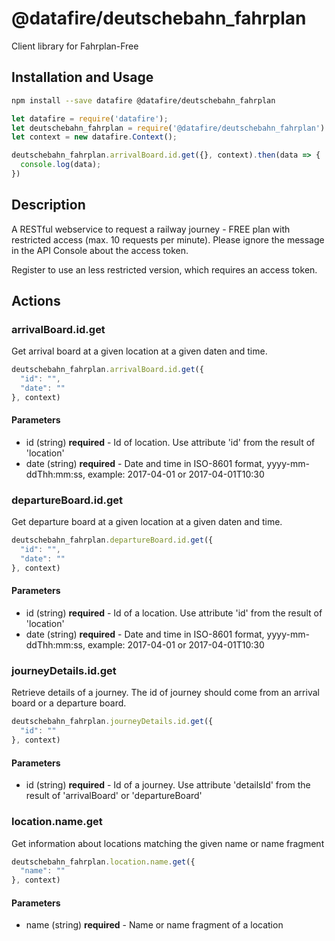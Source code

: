 # @datafire/deutschebahn_fahrplan

Client library for Fahrplan-Free

## Installation and Usage
```bash
npm install --save datafire @datafire/deutschebahn_fahrplan
```

```js
let datafire = require('datafire');
let deutschebahn_fahrplan = require('@datafire/deutschebahn_fahrplan').actions;
let context = new datafire.Context();

deutschebahn_fahrplan.arrivalBoard.id.get({}, context).then(data => {
  console.log(data);
})
```

## Description
A RESTful webservice to request a railway journey - FREE plan with restricted access (max. 10 requests per minute). Please ignore the message in the API Console about the access token.

Register to use an less restricted version, which requires an access token.

## Actions
### arrivalBoard.id.get
Get arrival board at a given location at a given daten and time.


```js
deutschebahn_fahrplan.arrivalBoard.id.get({
  "id": "",
  "date": ""
}, context)
```

#### Parameters
* id (string) **required** - Id of location. Use attribute 'id' from the result of 'location'
* date (string) **required** - Date and time in ISO-8601 format, yyyy-mm-ddThh:mm:ss, example: 2017-04-01 or 2017-04-01T10:30

### departureBoard.id.get
Get departure board at a given location at a given daten and time.


```js
deutschebahn_fahrplan.departureBoard.id.get({
  "id": "",
  "date": ""
}, context)
```

#### Parameters
* id (string) **required** - Id of a location. Use attribute 'id' from the result of 'location'
* date (string) **required** - Date and time in ISO-8601 format, yyyy-mm-ddThh:mm:ss, example: 2017-04-01 or 2017-04-01T10:30

### journeyDetails.id.get
Retrieve details of a journey. The id of journey should come from an arrival board or a departure board.


```js
deutschebahn_fahrplan.journeyDetails.id.get({
  "id": ""
}, context)
```

#### Parameters
* id (string) **required** - Id of a journey. Use attribute 'detailsId' from the result of  'arrivalBoard' or 'departureBoard'

### location.name.get
Get information about locations matching the given name or name fragment


```js
deutschebahn_fahrplan.location.name.get({
  "name": ""
}, context)
```

#### Parameters
* name (string) **required** - Name or name fragment of a location

